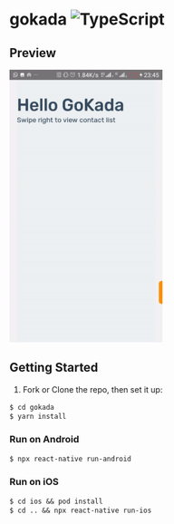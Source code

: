 # gokada ![TypeScript](https://badges.frapsoft.com/typescript/code/typescript.svg?v=101)

## Preview

<span>
 <img src="./docs/assets/preview.gif" alt="preview"  width="270" />
</span>



## Getting Started

1. Fork or Clone the repo, then set it up:

```
$ cd gokada
$ yarn install
```

### Run on Android

```
$ npx react-native run-android
```

### Run on iOS

```
$ cd ios && pod install
$ cd .. && npx react-native run-ios
```
